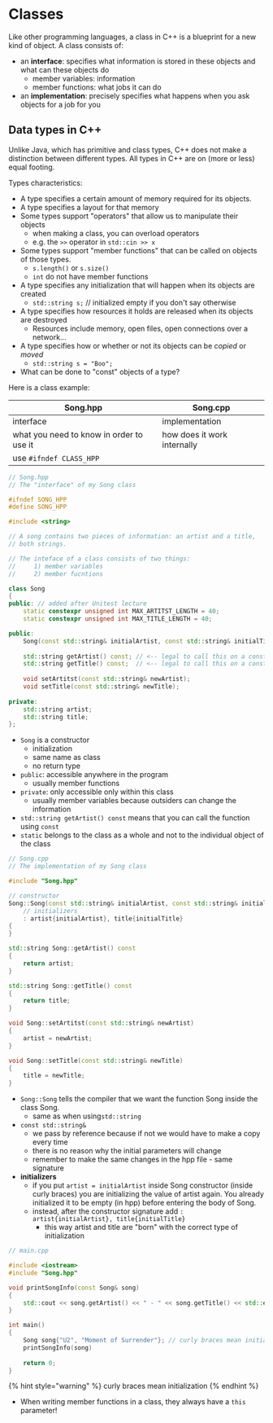 # Classes

Like other programming languages, a class in C++ is a blueprint for a new kind of object. A class consists of:

* an **interface**: specifies what information is stored in these objects and what can these objects do
  * member variables: information
  * member functions: what jobs it can do
* &#x20;an **implementation**: precisely specifies what happens when you ask objects for a job for you&#x20;

## Data types in C++

Unlike Java, which has primitive and class types, C++ does not make a distinction between different types. All types in C++ are on (more or less) equal footing.&#x20;

Types characteristics:

* A type specifies a certain amount of memory required for its objects.
* A type specifies a layout for that memory
* Some types support "operators" that allow us to manipulate their objects
  * when making a class, you can overload operators&#x20;
  * e.g. the `>>` operator in `std::cin >> x`
* Some types support "member functions" that can be called on objects of those types.
  * `s.length()` or `s.size()`
  * &#x20;`int` do not have member functions
* A type specifies any initialization that will happen when its objects are created
  * `std::string s;` // initialized empty if you don't say otherwise
* A type specifies how resources it holds are released when its objects are destroyed
  * Resources include memory, open files, open connections over a network...
* A type specifies how or whether or not its objects can be _copied_ or _moved_
  * `std::string s = "Boo";`
* What can be done to "const" objects of a type?

Here is a class example:

| Song.hpp                                 | Song.cpp                    |
| ---------------------------------------- | --------------------------- |
| interface                                | implementation              |
| what you need to know in order to use it | how does it work internally |
| use `#ifndef CLASS_HPP`                  |                             |

```cpp
// Song.hpp
// The "interface" of my Song class

#ifndef SONG_HPP
#define SONG_HPP

#include <string>

// A song contains two pieces of information: an artist and a title,
// both strings.

// The inteface of a class consists of two things:
//     1) member variables
//     2) member fucntions

class Song
{
public: // added after Unitest lecture
    static constexpr unsigned int MAX_ARTITST_LENGTH = 40;
    static constexpr unsigned int MAX_TITLE_LENGTH = 40;

public:
    Song(const std::string& initialArtist, const std::string& initialTitle); // constructor
    
    std::string getArtist() const; // <-- legal to call this on a const Song
    std::string getTitle() const;  // <-- legal to call this on a const Song
    
    void setArtitst(const std::string& newArtist);
    void setTitle(const std::string& newTitle);
    
private:
    std::string artist;
    std::string title;
};
```

* `Song` is a constructor
  * initialization&#x20;
  * same name as class&#x20;
  * no return type
* `public`: accessible anywhere in the program&#x20;
  * usually member functions&#x20;
* `private`: only accessible only within this class
  * usually member variables because outsiders can change the information
* `std::string getArtist() const` means that you can call the function using `const`
* `static` belongs to the class as a whole and not to the individual object of the class

```cpp
// Song.cpp 
// The implementation of my Song class 

#include "Song.hpp"

// constructor
Song::Song(const std::string& initialArtist, const std::string& initialTitle)
    // initializers
    : artist{initialArtist}, title{initialTitle}
{
}

std::string Song::getArtist() const
{
    return artist;
}

std::string Song::getTitle() const
{
    return title;
}

void Song::setArtitst(const std::string& newArtist)
{
    artist = newArtist;
}

void Song::setTitle(const std::string& newTitle)
{
    title = newTitle;
}
```

* `Song::Song` tells the compiler that we want the function Song inside the class Song.
  * same as when using`std::string`
* `const std::string&`&#x20;
  * we pass by reference because if not we would have to make a copy every time
  * there is no reason why the initial parameters will change
  * remember to make the same changes in the hpp file - same signature
* **initializers**
  * if you put `artist = initialArtist` inside Song constructor (inside curly braces) you are initializing the value of artist again. You already initialized it to be empty (in hpp) before entering the body of Song.&#x20;
  * instead, after the constructor signature add `: artist{initialArtist}, title{initialTitle}`
    * this way artist and title are "born" with the correct type of initialization

```cpp
// main.cpp

#include <iostream>
#include "Song.hpp"

void printSongInfo(const Song& song)
{
    std::cout << song.getArtist() << " - " << song.getTitle() << std::endl;
}

int main()
{
    Song song{"U2", "Moment of Surrender"}; // curly braces mean initialization
    printSongInfo(song)
    
    return 0;
}
```

{% hint style="warning" %}
curly braces mean initialization
{% endhint %}

* When writing member functions in a class, they always have a `this` parameter!&#x20;
